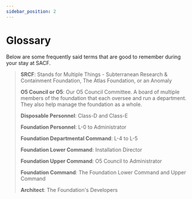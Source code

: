 ```yaml
---
sidebar_position: 2
---
```


# Glossary

Below are some frequently said terms that are good to remember during your stay at SACF.

> **SRCF**: Stands for Multiple Things - Subterranean Research & Containment Foundation, The Atlas Foundation, or an Anomaly
>
> **O5 Council or O5**: Our O5 Council Committee. A board of multiple members of the foundation that each oversee and run a department. They also help manage the foundation as a whole.
>
> **Disposable Personnel**: Class-D and Class-E
>
> **Foundation Personnel**: L-0 to Administrator
>
> **Foundation Departmental Command**: L-4 to L-5
>
> **Foundation Lower Command**: Installation Director
>
> **Foundation Upper Command**: O5 Council to Administrator
>
> **Foundation Command**: The Foundation Lower Command and Upper Command
>
> **Architect**: The Foundation's Developers

